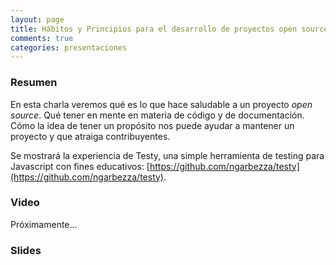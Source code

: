 ```yaml
---
layout: page
title: Hábitos y Principios para el desarrollo de proyectos open source - Ágiles 2021
comments: true
categories: presentaciones
---
```


### Resumen

En esta charla veremos qué es lo que hace saludable a un proyecto *open source*. Qué tener en mente en materia de
código y de documentación. Cómo la idea de tener un propósito nos puede ayudar a mantener un proyecto y que atraiga
contribuyentes.

Se mostrará la experiencia de Testy, una simple herramienta de testing para Javascript con fines educativos:
[https://github.com/ngarbezza/testy](https://github.com/ngarbezza/testy).

### Video

Próximamente...

### Slides

<script async class="speakerdeck-embed" data-id="839884224fa94409a8226b623532f949" data-ratio="1.77777777777778" src="//speakerdeck.com/assets/embed.js"></script>
